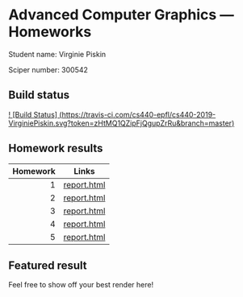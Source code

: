 Advanced Computer Graphics — Homeworks
======================================

Student name: Virginie Piskin

Sciper number: 300542


## Build status

[! [Build Status] (https://travis-ci.com/cs440-epfl/cs440-2019-VirginiePiskin.svg?token=zHtMQ1QZipFjQgupZrRu&branch=master)](https://travis-ci.com/cs440-epfl/cs440-2019-VirginiePiskin)

## Homework results

| Homework   |  Links
| ---------: | ---------------------------------------------
| 1          | [report.html](results/homework-1/report.html)
| 2          | [report.html](results/homework-2/report.html)
| 3          | [report.html](results/homework-3/report.html)
| 4          | [report.html](results/homework-4/report.html)
| 5          | [report.html](results/homework-5/report.html)


## Featured result

Feel free to show off your best render here!
